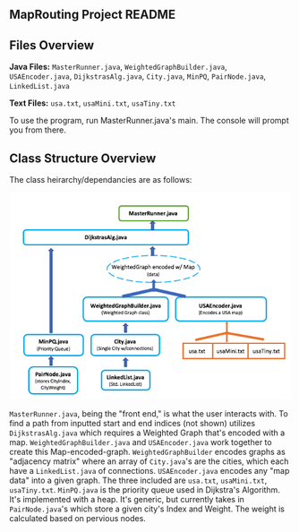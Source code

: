 ## MapRouting Project README

## Files Overview

**Java Files:** `MasterRunner.java`, `WeightedGraphBuilder.java`, `USAEncoder.java`, `DijkstrasAlg.java`, `City.java`, `MinPQ`, `PairNode.java`, `LinkedList.java`

**Text Files:** `usa.txt`, `usaMini.txt`, `usaTiny.txt`

To use the program, run MasterRunner.java's main. The console will prompt you from there.


## Class Structure Overview
The class heirarchy/dependancies are as follows:

![](DijkstrasClasses.png)

`MasterRunner.java`, being the "front end," is what the user interacts with. To find a path from inputted start and end indices (not shown) utilizes  `DijkstrasAlg.java` which requires a Weighted Graph that's encoded with a map. `WeightedGraphBuilder.java` and `USAEncoder.java` work together to create this Map-encoded-graph. 
`WeightedGraphBuilder` encodes graphs as "adjacency matrix" where an array of `City.java`'s are the cities, which each have a `LinkedList.java` of connections.
`USAEncoder.java` encodes any "map data" into a given graph. The three included are `usa.txt`, `usaMini.txt`, `usaTiny.txt`.
`MinPQ.java` is the priority queue used in Dijkstra's Algorithm. It's implemented with a heap. It's generic, but currently takes in `PairNode.java`'s which store a given city's Index and Weight. The weight is calculated based on pervious nodes.
